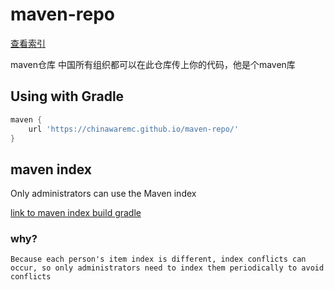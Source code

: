 # maven-repo

[查看索引](index.md)

maven仓库 中国所有组织都可以在此仓库传上你的代码，他是个maven库

## Using with Gradle

```groovy
maven { 
    url 'https://chinawaremc.github.io/maven-repo/' 
}
```

## maven index

Only administrators can use the Maven index

[link to maven index build gradle](https://github.com/ChinaWareMC/gen-maven-list)

### why?

```text
Because each person's item index is different, index conflicts can occur, so only administrators need to index them periodically to avoid conflicts
```
